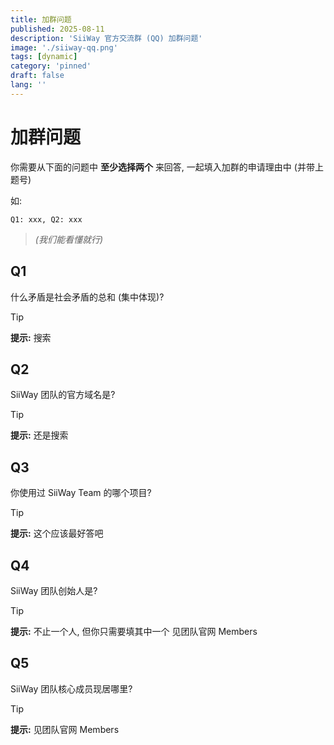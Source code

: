 ```yaml
---
title: 加群问题
published: 2025-08-11
description: 'SiiWay 官方交流群 (QQ) 加群问题'
image: './siiway-qq.png'
tags: [dynamic]
category: 'pinned'
draft: false 
lang: ''
---
```


# 加群问题

你需要从下面的问题中 **至少选择两个** 来回答, 一起填入加群的申请理由中 (并带上题号)

如:

```
Q1: xxx, Q2: xxx
```

> *(我们能看懂就行)*

## Q1

什么矛盾是社会矛盾的总和 (集中体现)?

> [!TIP]
> **提示:** 搜索

## Q2

SiiWay 团队的官方域名是?

> [!TIP]
> **提示:** 还是搜索

## Q3

你使用过 SiiWay Team 的哪个项目?

> [!TIP]
> **提示:** 这个应该最好答吧

## Q4

SiiWay 团队创始人是?

> [!TIP]
> **提示:** 不止一个人, 但你只需要填其中一个
> 见团队官网 Members

## Q5

SiiWay 团队核心成员现居哪里?

> [!TIP]
> **提示:** 见团队官网 Members
